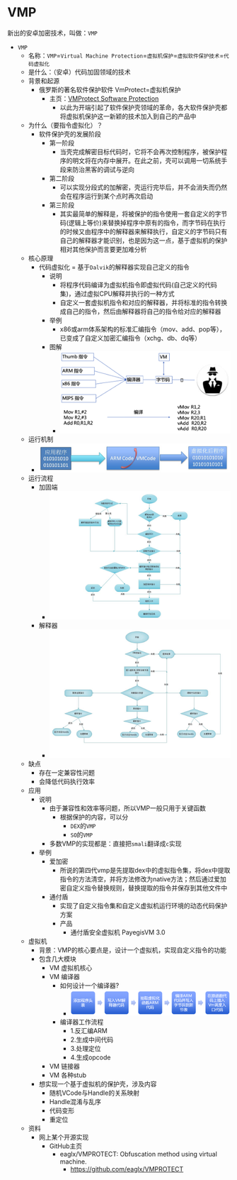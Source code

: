 # VMP

新出的安卓加密技术，叫做：`VMP`

* `VMP`
  * 名称：`VMP`=`Virtual Machine Protection`=`虚拟机保护`=`虚拟软件保护技术`=`代码虚拟化`
  * 是什么：（安卓）代码加固领域的技术
  * 背景和起源
    * 俄罗斯的著名软件保护软件 VmProtect=虚拟机保护
      * 主页：[VMProtect Software Protection](https://vmpsoft.com/)
        * 以此为开端引起了软件保护壳领域的革命，各大软件保护壳都将虚拟机保护这一新颖的技术加入到自己的产品中
  * 为什么（要指令虚拟化）？
    * 软件保护壳的发展阶段
      * 第一阶段
        * 当壳完成解密目标代码时，它将不会再次控制程序，被保护程序的明文将在内存中展开。在此之前，壳可以调用一切系统手段来防治黑客的调试与逆向
      * 第二阶段
        * 可以实现分段式的加解密，壳运行完毕后，并不会消失而仍然会在程序运行到某个点时再次启动
      * 第三阶段
        * 其实最简单的解释是，将被保护的指令使用一套自定义的字节码(逻辑上等价)来替换掉程序中原有的指令，而字节码在执行的时候又由程序中的解释器来解释执行，自定义的字节码只有自己的解释器才能识别，也是因为这一点，基于虚拟机的保护相对其他保护而言要更加难分析
  * 核心原理
    * 代码虚拟化 = 基于`Dalvik`的解释器实现自己定义的指令
      * 说明
        * 将程序代码编译为虚拟机指令即虚拟代码(自己定义的代码集)，通过虚拟CPU解释并执行的一种方式
        * 自定义一套虚拟机指令和对应的解释器，并将标准的指令转换成自己的指令，然后由解释器将自己的指令给对应的解释器
      * 举例
        * x86或arm体系架构的标准汇编指令（mov、add、pop等），已变成了自定义加密汇编指令（xchg、db、dq等）
      * 图解
        * ![vmp_encrypt_theory](../../assets/img/vmp_encrypt_theory.png)
  * 运行机制
    * ![vmp_code_procedure](../../assets/img/vmp_code_procedure.jpg)
  * 运行流程
    * 加固端
      * ![vmp_protect_flow](../../assets/img/vmp_protect_flow.jpg)
    * 解释器
      * ![vmp_parse_flow](../../assets/img/vmp_parse_flow.jpg)
  * 缺点
    * 存在一定兼容性问题
    * 会降低代码执行效率
  * 应用
    * 说明
      * 由于兼容性和效率等问题，所以VMP一般只用于关键函数
        * 根据保护的内容，可以分
          * `DEX`的`VMP`
          * `SO`的`VMP`
      * 多数VMP的实现都是：直接把`smali`翻译成`c`实现
    * 举例
      * 爱加密
        * 所说的第四代vmp是先提取dex中的虚拟指令集，将dex中提取指令的方法清空，并将方法修改为native方法；然后通过爱加密自定义指令替换规则，替换提取的指令并保存到其他文件中
      * 通付盾
        * 实现了自定义指令集和自定义虚拟机运行环境的动态代码保护方案
        * 产品
          * 通付盾安全虚拟机 PayegisVM 3.0
  * 虚拟机
    * 背景：VMP的核心要点是，设计一个虚拟机，实现自定义指令的功能
    * 包含几大模块
      * VM 虚拟机核心
      * VM 编译器
        * 如何设计一个编译器?
          * ![vmp_design_compiler_flow](../../assets/img/vmp_design_compiler_flow.png)
        * 编译器工作流程
          * 1.反汇编ARM
          * 2.生成中间代码
          * 3.处理定位
          * 4.生成opcode
      * VM 链接器
      * VM 各种stub
    * 想实现一个基于虚拟机的保护壳，涉及内容
      * 随机VCode与Handle的关系映射
      * Handle混淆与乱序
      * 代码变形
      * 重定位
  * 资料
    * 网上某个开源实现
      * GitHub主页
        * eaglx/VMPROTECT: Obfuscation method using virtual machine.
          * https://github.com/eaglx/VMPROTECT
